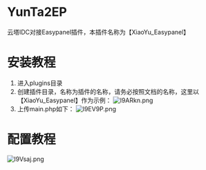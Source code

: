 # YunTa2EP
 云塔IDC对接Easypanel插件，本插件名称为【XiaoYu_Easypanel】
# 安装教程
 1. 进入plugins目录
 2. 创建插件目录，名称为插件的名称，请务必按照文档的名称，这里以【XiaoYu_Easypanel】作为示例：
 ![l9ARkn.png](https://s2.ax1x.com/2019/12/23/l9ARkn.png)
 3. 上传main.php如下：
 ![l9EV9P.png](https://s2.ax1x.com/2019/12/23/l9EV9P.png)
# 配置教程
 ![l9Vsaj.png](https://s2.ax1x.com/2019/12/23/l9Vsaj.png)